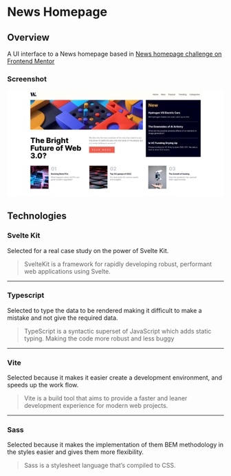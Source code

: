 # News Homepage 

## Overview
A UI interface to a News homepage based in [News homepage challenge on Frontend Mentor](https://www.frontendmentor.io/challenges/news-homepage-H6SWTa1MFl)

### Screenshot
![screenshot of the project in Desktop view](./screenshot.jfif)

## Technologies
 
### Svelte Kit
Selected for a real case study on the power of Svelte Kit.

> SvelteKit is a framework for rapidly developing robust, performant web applications using Svelte.

---
### Typescript
Selected to type the data to be rendered making it difficult to make a mistake and not give the required data.

> TypeScript is a syntactic superset of JavaScript which adds static typing. Making the code more robust and less buggy

---
### Vite
Selected because it makes it easier create a development environment, and speeds up the work flow.

> Vite is a build tool that aims to provide a faster and leaner development experience for modern web projects.

---
### Sass
Selected because it makes the implementation of them BEM methodology in the styles easier and gives them more flexibility.

> Sass is a stylesheet language that’s compiled to CSS.